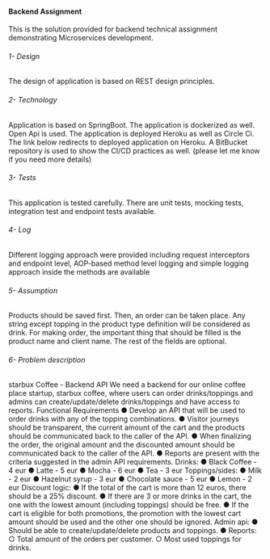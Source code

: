 #### Backend Assignment

This is the solution provided for backend technical assignment demonstrating Microservices development.

###### 1- Design

The design of application is based on REST design principles.

###### 2- Technology

Application is based on SpringBoot. The application is dockerized as well. Open Api is used. The application is deployed
Heroku as well as Circle Ci. The link below redirects to deployed application on Heroku. A BitBucket repository is used to
show the CI/CD practices as well. (please let me know if you need more details)


###### 3- Tests

This application is tested carefully. There are unit tests, mocking tests, integration test and endpoint tests available.

###### 4- Log

Different logging approach were provided including request interceptors and endpoint level, AOP-based method level logging 
and simple logging approach inside the methods are available

###### 5- Assumption

Products should be saved first. Then, an order can be taken place.
Any string except topping in the product type definition will be considered as drink.
For making order, the important thing that should be filled is the product name and client name. The rest of the fields 
are optional. 

###### 6- Problem description

starbux Coffee - Backend API
We need a backend for our online coffee place startup, starbux coffee, where users can order
drinks/toppings and admins can create/update/delete drinks/toppings and have access to
reports.
Functional Requirements
● Develop an API that will be used to order drinks with any of the topping combinations.
● Visitor journeys should be transparent, the current amount of the cart and the products
should be communicated back to the caller of the API.
● When finalizing the order, the original amount and the discounted amount should be
communicated back to the caller of the API.
● Reports are present with the criteria suggested in the admin API requirements.
Drinks:
● Black Coffee - 4 eur
● Latte - 5 eur
● Mocha - 6 eur
● Tea - 3 eur
Toppings/sides:
● Milk - 2 eur
● Hazelnut syrup - 3 eur
● Chocolate sauce - 5 eur
● Lemon - 2 eur
Discount logic:
● If the total of the cart is more than 12 euros, there should be a 25% discount.
● If there are 3 or more drinks in the cart, the one with the lowest amount (including
toppings) should be free.
● If the cart is eligible for both promotions, the promotion with the lowest cart amount
should be used and the other one should be ignored.
Admin api:
● Should be able to create/update/delete products and toppings.
● Reports:
○ Total amount of the orders per customer.
○ Most used toppings for drinks.
